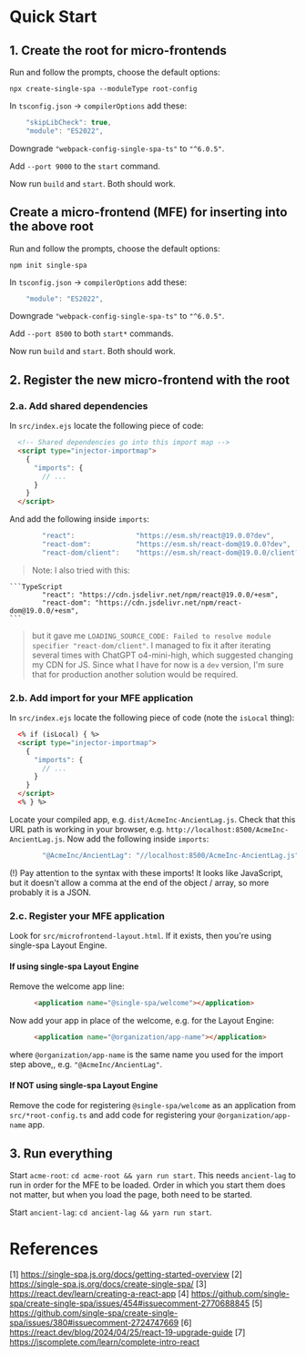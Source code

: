 # Quick Start

## 1. Create the root for micro-frontends

Run and follow the prompts, choose the default options:

`npx create-single-spa --moduleType root-config`

In `tsconfig.json` -> `compilerOptions` add these:

```TypeScript
    "skipLibCheck": true,
    "module": "ES2022",
```

Downgrade `"webpack-config-single-spa-ts"` to `"^6.0.5"`.

Add `--port 9000` to the `start` command.

Now run `build` and `start`. Both should work.

## Create a micro-frontend (MFE) for inserting into the above root

Run and follow the prompts, choose the default options:

`npm init single-spa`

In `tsconfig.json` -> `compilerOptions` add these:

```TypeScript
    "module": "ES2022",
```

Downgrade `"webpack-config-single-spa-ts"` to `"^6.0.5"`.

Add `--port 8500` to both `start*` commands.

Now run `build` and `start`. Both should work.

## 2. Register the new micro-frontend with the root

### 2.a. Add shared dependencies

In `src/index.ejs` locate the following piece of code:

```HTML
  <!-- Shared dependencies go into this import map -->
  <script type="injector-importmap">
    {
      "imports": {
		// ...
	  }
	}
  </script>
```

And add the following inside `imports`:

```TypeScript
        "react":               "https://esm.sh/react@19.0.0?dev",
        "react-dom":           "https://esm.sh/react-dom@19.0.0?dev",
        "react-dom/client":    "https://esm.sh/react-dom@19.0.0/client?dev"
```

> Note: I also tried with this:

	```TypeScript
	        "react": "https://cdn.jsdelivr.net/npm/react@19.0.0/+esm",
	        "react-dom": "https://cdn.jsdelivr.net/npm/react-dom@19.0.0/+esm",
	```

> but it gave me `LOADING_SOURCE_CODE: Failed to resolve module specifier "react-dom/client"`.  I managed to fix it after iterating several times with ChatGPT o4-mini-high, which suggested changing my CDN for JS.  Since what I have for now is a `dev` version, I'm sure that for production another solution would be required.

### 2.b. Add import for your MFE application

In `src/index.ejs` locate the following piece of code (note the `isLocal` thing):

```HTML
  <% if (isLocal) { %>
  <script type="injector-importmap">
    {
      "imports": {
		// ...
      }
    }
  </script>
  <% } %>
```

Locate your compiled app, e.g. `dist/AcmeInc-AncientLag.js`.
Check that this URL path is working in your browser, e.g. `http://localhost:8500/AcmeInc-AncientLag.js`.
Now add the following inside `imports`:

```TypeScript
        "@AcmeInc/AncientLag": "//localhost:8500/AcmeInc-AncientLag.js"
```

(!) Pay attention to the syntax with these imports!  It looks like JavaScript, but it doesn't allow a comma at the end of the object / array, so more probably it is a JSON.

### 2.c. Register your MFE application

Look for `src/microfrontend-layout.html`. If it exists, then you're using single-spa Layout Engine.

#### If using single-spa Layout Engine

Remove the welcome app line:

```HTML
      <application name="@single-spa/welcome"></application>
```

Now add your app in place of the welcome, e.g. for the Layout Engine:

```HTML
      <application name="@organization/app-name"></application>
```

where `@organization/app-name` is the same name you used for the import step above,, e.g. `"@AcmeInc/AncientLag"`.

#### If NOT using single-spa Layout Engine

Remove the code for registering `@single-spa/welcome` as an application from `src/*root-config.ts` and add code for registering your `@organization/app-name` app.

## 3. Run everything

Start `acme-root`: `cd acme-root && yarn run start`.  This needs `ancient-lag` to run in order for the MFE to be loaded.  Order in which you start them does not matter, but when you load the page, both need to be started.

Start `ancient-lag`: `cd ancient-lag && yarn run start`.

# References

[1] https://single-spa.js.org/docs/getting-started-overview
[2] https://single-spa.js.org/docs/create-single-spa/
[3] https://react.dev/learn/creating-a-react-app
[4] https://github.com/single-spa/create-single-spa/issues/454#issuecomment-2770688845
[5] https://github.com/single-spa/create-single-spa/issues/380#issuecomment-2724747669
[6] https://react.dev/blog/2024/04/25/react-19-upgrade-guide
[7] https://jscomplete.com/learn/complete-intro-react

